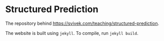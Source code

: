 # Structured Prediction

The repository behind https://svivek.com/teaching/structured-prediction.

The website is built using `jekyll`. To compile, run `jekyll build`.
